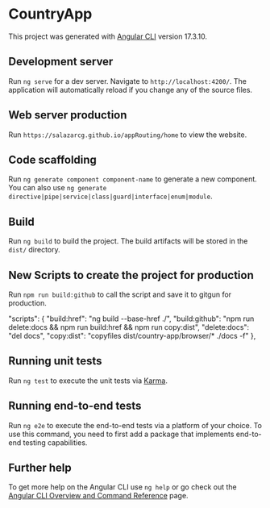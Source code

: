 # CountryApp

This project was generated with [Angular CLI](https://github.com/angular/angular-cli) version 17.3.10.

## Development server

Run `ng serve` for a dev server. Navigate to `http://localhost:4200/`. The application will automatically reload if you change any of the source files.

## Web server production

Run `https://salazarcg.github.io/appRouting/home` to view the website.

## Code scaffolding

Run `ng generate component component-name` to generate a new component. You can also use `ng generate directive|pipe|service|class|guard|interface|enum|module`.

## Build

Run `ng build` to build the project. The build artifacts will be stored in the `dist/` directory.

## New Scripts to create the project for production

Run `npm run build:github` to call the script and save it to gitgun for production.

"scripts": {
    "build:href": "ng build --base-href ./",
    "build:github": "npm run delete:docs && npm run build:href && npm run copy:dist",
    "delete:docs": "del docs",
    "copy:dist": "copyfiles dist/country-app/browser/* ./docs -f"
  },

## Running unit tests

Run `ng test` to execute the unit tests via [Karma](https://karma-runner.github.io).

## Running end-to-end tests

Run `ng e2e` to execute the end-to-end tests via a platform of your choice. To use this command, you need to first add a package that implements end-to-end testing capabilities.

## Further help

To get more help on the Angular CLI use `ng help` or go check out the [Angular CLI Overview and Command Reference](https://angular.io/cli) page.

